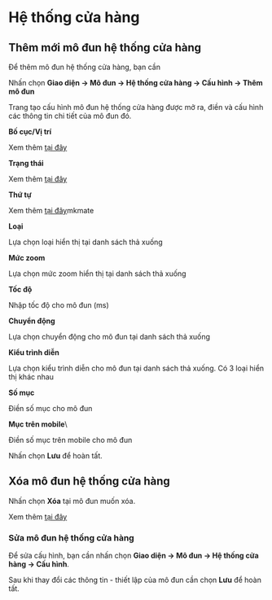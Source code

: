 # Hệ thống cửa hàng

## Thêm mới mô đun hệ thống cửa hàng

Để thêm mô đun hệ thống cửa hàng, bạn cần

Nhấn chọn **Giao diện -> Mô đun -> Hệ thống cửa hàng -> Cấu hình -> Thêm mô đun**

Trang tạo cấu hình mô đun hệ thống cửa hàng được mở ra, điền và cấu hình các thông tin chi tiết của mô đun đó.

**Bố cục/Vị trí**

Xem thêm [tại đây](https://pisale.osd.vn/docs/common/logic#b%E1%BB%91-c%E1%BB%A5c-v%C3%A0-v%E1%BB%8B-tr%C3%AD)

**Trạng thái**

Xem thêm [tại đây](https://pisale.osd.vn/docs/common/logic#tr%E1%BA%A1ng-th%C3%A1i)

**Thứ tự**

Xem thêm [tại đây](https://pisale.osd.vn/docs/common/logic#th%E1%BB%A9-t%E1%BB%B1-s%E1%BA%AFp-x%E1%BA%BFp-l%C3%A0-s%E1%BB%91-ch%E1%BB%89-%C4%91%E1%BB%8Bnh)mkmate

**Loại**

Lựa chọn loại hiển thị tại danh sách thả xuống

**Mức zoom**

Lựa chọn mức zoom hiển thị tại danh sách thả xuống

**Tốc độ**

Nhập tốc độ cho mô đun (ms)

**Chuyển động**

Lựa chọn chuyển động cho mô đun tại danh sách thả xuống

**Kiểu trình diễn**

Lựa chọn kiểu trình diễn cho mô đun tại danh sách thả xuống. Có 3 loại hiển thị khác nhau

**Số mục**

Điền số mục cho mô đun

**Mục trên mobile**\

Điền số mục trên mobile cho mô đun

Nhấn chọn **Lưu** để hoàn tất.

## Xóa mô đun hệ thống cửa hàng

Nhấn chọn **Xóa** tại mô đun muốn xóa.

Xem thêm [tại đây](https://pisale.osd.vn/docs/common/logic#x%C3%B3a-c%C3%A1c-m%E1%BB%A5c-c%C3%A1c-th%C3%A0nh-ph%E1%BA%A7n-th%C3%B4ng-tin)

### Sửa mô đun hệ thống cửa hàng

Để sửa cấu hình, bạn cần nhấn chọn **Giao diện -> Mô đun -> Hệ thống cửa hàng -> Cấu hình**.

Sau khi thay đổi các thông tin - thiết lập của mô đun cần chọn **Lưu** để hoàn tất.
